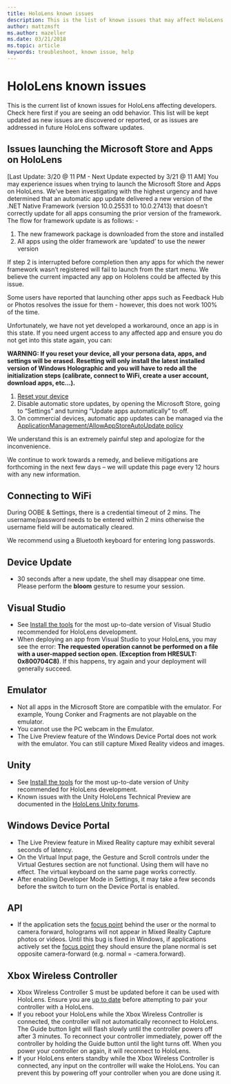 ```yaml
---
title: HoloLens known issues
description: This is the list of known issues that may affect HoloLens developers.
author: mattzmsft
ms.author: mazeller
ms.date: 03/21/2018
ms.topic: article
keywords: troubleshoot, known issue, help
---
```




# HoloLens known issues

This is the current list of known issues for HoloLens affecting developers. Check here first if you are seeing an odd behavior. This list will be kept updated as new issues are discovered or reported, or as issues are addressed in future HoloLens software updates.

## Issues launching the Microsoft Store and Apps on HoloLens

[Last Update: 3/20 @ 11 PM - Next Update expected by 3/21 @ 11 AM] You may experience issues when trying to launch the Microsoft Store and Apps on HoloLens.  We’ve been investigating with the highest urgency and have determined that an automatic app update delivered a new version of the .NET Native Framework (version 10.0.25531 to 10.0.27413) that doesn’t correctly update for all apps consuming the prior version of the framework.  The flow for framework update is as follows: -

1.	The new framework package is downloaded from the store and installed
2.	All apps using the older framework are ‘updated’ to use the newer version

If step 2 is interrupted before completion then any apps for which the newer framework wasn’t registered will fail to launch from the start menu.  We believe the current impacted any app on Hololens could be affected by this issue.

Some users have reported that launching other apps such as Feedback Hub or Photos resolves the issue for them - however, this does not work 100% of the time.

Unfortunately, we have not yet developed a workaround, once an app is in this state. If you need urgent access to any affected app and ensure you do not get into this state again, you can:

**WARNING: If you reset your device, all your persona data, apps, and settings will be erased. Resetting will only install the latest installed version of Windows Holographic and you will have to redo all the initialization steps (calibrate, connect to WiFi, create a user account, download apps, etc…).**
1. [Reset your device](https://support.microsoft.com/en-us/help/13452/hololens-restart-reset-or-recover-hololens) 
2. Disable automatic store updates, by opening the Microsoft Store, going to “Settings” and turning “Update apps automatically” to off. 
3. On commercial devices, automatic app updates can be managed via the  [ApplicationManagement/AllowAppStoreAutoUpdate policy](https://docs.microsoft.com/en-us/windows/client-management/mdm/policy-csp-applicationmanagement#applicationmanagement-allowappstoreautoupdate) 

We understand this is an extremely painful step and apologize for the inconvenience.

We continue to work towards a remedy, and believe mitigations are forthcoming in the next few days – we will update this page every 12 hours with any new information.

## Connecting to WiFi

During OOBE & Settings, there is a credential timeout of 2 mins. The username/password needs to be entered within 2 mins otherwise the username field will be automatically cleared.

We recommend using a Bluetooth keyboard for entering long passwords.

## Device Update
* 30 seconds after a new update, the shell may disappear one time. Please perform the **bloom** gesture to resume your session.

## Visual Studio
* See [Install the tools](install-the-tools.md) for the most up-to-date version of Visual Studio recommended for HoloLens development.
* When deploying an app from Visual Studio to your HoloLens, you may see the error: **The requested operation cannot be performed on a file with a user-mapped section open. (Exception from HRESULT: 0x800704C8)**. If this happens, try again and your deployment will generally succeed.

## Emulator
* Not all apps in the Microsoft Store are compatible with the emulator. For example, Young Conker and Fragments are not playable on the emulator.
* You cannot use the PC webcam in the Emulator.
* The Live Preview feature of the Windows Device Portal does not work with the emulator. You can still capture Mixed Reality videos and images.

## Unity
* See [Install the tools](install-the-tools.md) for the most up-to-date version of Unity recommended for HoloLens development.
* Known issues with the Unity HoloLens Technical Preview are documented in the [HoloLens Unity forums](http://forum.unity3d.com/threads/known-issues.394627/).

## Windows Device Portal
* The Live Preview feature in Mixed Reality capture may exhibit several seconds of latency.
* On the Virtual Input page, the Gesture and Scroll controls under the Virtual Gestures section are not functional. Using them will have no effect. The virtual keyboard on the same page works correctly.
* After enabling Developer Mode in Settings, it may take a few seconds before the switch to turn on the Device Portal is enabled.

## API
* If the application sets the [focus point](focus-point-in-unity.md) behind the user or the normal to camera.forward, holograms will not appear in Mixed Reality Capture photos or videos. Until this bug is fixed in Windows, if applications actively set the [focus point](focus-point-in-unity.md) they should ensure the plane normal is set opposite camera-forward (e.g. normal = -camera.forward).

## Xbox Wireless Controller
* Xbox Wireless Controller S must be updated before it can be used with HoloLens. Ensure you are [up to date](https://support.xbox.com/xbox-one/accessories/update-controller-for-stereo-headset-adapter) before attempting to pair your controller with a HoloLens.
* If you reboot your HoloLens while the Xbox Wireless Controller is connected, the controller will not automatically reconnect to HoloLens. The Guide button light will flash slowly until the controller powers off after 3 minutes. To reconnect your controller immediately, power off the controller by holding the Guide button until the light turns off. When you power your controller on again, it will reconnect to HoloLens.
* If your HoloLens enters standby while the Xbox Wireless Controller is connected, any input on the controller will wake the HoloLens. You can prevent this by powering off your controller when you are done using it.
